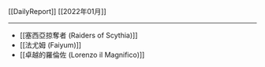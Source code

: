 [[DailyReport]]
[[2022年01月]]

---


- [[塞西亞掠奪者 (Raiders of Scythia)]]
- [[法尤姆 (Faiyum)]]
- [[卓越的羅倫佐 (Lorenzo il Magnifico)]]
